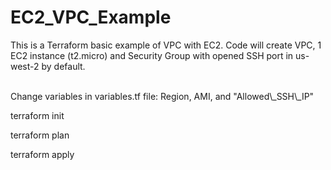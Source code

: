 # EC2\_VPC\_Example

This is a Terraform basic example of VPC with EC2.
Code will create VPC, 1 EC2 instance (t2.micro) and Security Group with opened SSH port in us-west-2 by default.

<br>
Change variables in variables.tf file: Region, AMI, and "Allowed\_SSH\_IP"

terraform init

terraform plan

terraform apply
